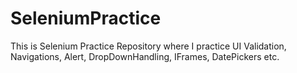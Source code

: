 # SeleniumPractice
This is Selenium Practice Repository where I practice UI Validation, Navigations, Alert, DropDownHandling, IFrames, DatePickers etc.

